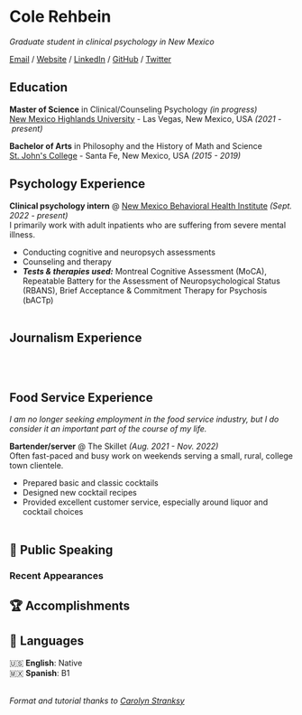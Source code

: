 # Cole Rehbein

_Graduate student in clinical psychology in New Mexico_ <br>

[Email](mailto:cole.rehbein@gmail.com) / [Website](tktk) / [LinkedIn](https://www.linkedin.com/in/colerehbein/) / [GitHub](https://github.com/colerehbein/) / [Twitter](https://twitter.com/colerehbein/)

## Education

**Master of Science** in Clinical/Counseling Psychology _(in progress)_<br>
[New Mexico Highlands University](https://www.nmhu.edu) - Las Vegas, New Mexico, USA _(2021&nbsp;-&nbsp;present)_<br>

**Bachelor of Arts** in Philosophy and the History of Math and Science<br>
[St. John's College](https://www.sjc.edu) - Santa Fe, New Mexico, USA _(2015 - 2019)_ <br>

## Psychology Experience

**Clinical psychology intern** @ [New Mexico Behavioral Health Institute](https://www.nmhealth.org/about/ofm/ltcf/nmbhi/) _(Sept. 2022 - present)_ <br>
I primarily work with adult inpatients who are suffering from severe mental illness. 
  - Conducting cognitive and neuropsych assessments
  - Counseling and therapy
  - **_Tests & therapies used:_** Montreal Cognitive Assessment (MoCA), Repeatable Battery for the Assessment of Neuropsychological Status (RBANS), Brief Acceptance & Commitment Therapy for Psychosis (bACTp)
<br><br>

    
## Journalism Experience

<br><br>

## Food Service Experience

_I am no longer seeking employment in the food service industry, but I do consider it an important part of the course of my life._

**Bartender/server** @ The Skillet _(Aug. 2021 - Nov. 2022)_ <br>
Often fast-paced and busy work on weekends serving a small, rural, college town clientele. 
  - Prepared basic and classic cocktails
  - Designed new cocktail recipes
  - Provided excellent customer service, especially around liquor and cocktail choices
<br><br>
  

## 🎤 Public Speaking
    
### Recent Appearances

  
## 🏆 Accomplishments


## 💬 Languages

🇺🇸 **English**: Native <br>
🇲🇽 **Spanish**: B1
<br><br>


_Format and tutorial thanks to [Carolyn Stranksy](https://workwithcarolyn.com/blog/digital-cv-guide)_

<!--
Samples:
Job description sample: 

**Clinical psychology intern** @ [New Mexico Behavioral Health Institute](https://www.nmhealth.org/about/ofm/ltcf/nmbhi/) _(Sept. 2022 - present)_ <br>
I primarily work with adult inpatients who are suffering from severe mental illness. 
  - Conducting cognitive and neuropsych assessments
  - Counseling and therapy
  - **_Tests & therapies used:_** Montreal Cognitive Assessment (MoCA), Repeatable Battery for the Assessment of Neuropsychological Status (RBANS), Brief Acceptance & Commitment Therapy for Psychosis (bACTp)
  - **_Selected Writing/Work:_**
    - [writing/work](link)
<br><br>
-->
